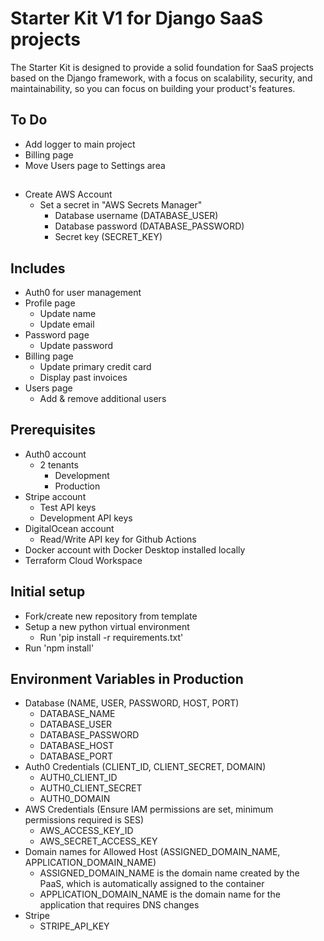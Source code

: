# Starter Kit V1 for Django SaaS projects
The Starter Kit is designed to provide a solid foundation for SaaS projects based on the Django framework, with a focus on scalability, security, and maintainability, so you can focus on building your product's features.

## To Do
- Add logger to main project
- Billing page
- Move Users page to Settings area

##
- Create AWS Account
    - Set a secret in "AWS Secrets Manager"
        - Database username (DATABASE_USER)
        - Database password (DATABASE_PASSWORD)
        - Secret key (SECRET_KEY)

## Includes
- Auth0 for user management
- Profile page
    - Update name
    - Update email
- Password page
    - Update password
- Billing page
    - Update primary credit card
    - Display past invoices
- Users page
    - Add & remove additional users

## Prerequisites
- Auth0 account
    - 2 tenants
        - Development
        - Production
- Stripe account
    - Test API keys
    - Development API keys
- DigitalOcean account
    - Read/Write API key for Github Actions
- Docker account with Docker Desktop installed locally
- Terraform Cloud Workspace

## Initial setup
- Fork/create new repository from template
- Setup a new python virtual environment
    - Run 'pip install -r requirements.txt'
- Run 'npm install'

## Environment Variables in Production
- Database (NAME, USER, PASSWORD, HOST, PORT)
    - DATABASE_NAME
    - DATABASE_USER
    - DATABASE_PASSWORD
    - DATABASE_HOST
    - DATABASE_PORT
- Auth0 Credentials (CLIENT_ID, CLIENT_SECRET, DOMAIN)
    - AUTH0_CLIENT_ID
    - AUTH0_CLIENT_SECRET
    - AUTH0_DOMAIN
- AWS Credentials (Ensure IAM permissions are set, minimum permissions required is SES)
    - AWS_ACCESS_KEY_ID
    - AWS_SECRET_ACCESS_KEY
- Domain names for Allowed Host (ASSIGNED_DOMAIN_NAME, APPLICATION_DOMAIN_NAME)
    - ASSIGNED_DOMAIN_NAME is the domain name created by the PaaS, which is automatically assigned to the container
    - APPLICATION_DOMAIN_NAME is the domain name for the application that requires DNS changes
- Stripe
    - STRIPE_API_KEY